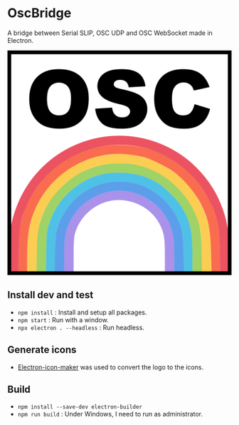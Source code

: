 # OscBridge
A bridge between Serial SLIP, OSC UDP and OSC WebSocket made in Electron.

![OscBridge Icon](icon.png)


## Install dev and test
- `npm install` : Install and setup all packages.
- `npm start` : Run with a window.
- `npx electron . --headless` : Run headless.

## Generate icons
- [Electron-icon-maker](https://www.npmjs.com/package/electron-icon-maker) was used to convert the logo to the icons.

## Build
- `npm install --save-dev electron-builder`
- `npm run build` : Under Windows, I need to run as administrator.
